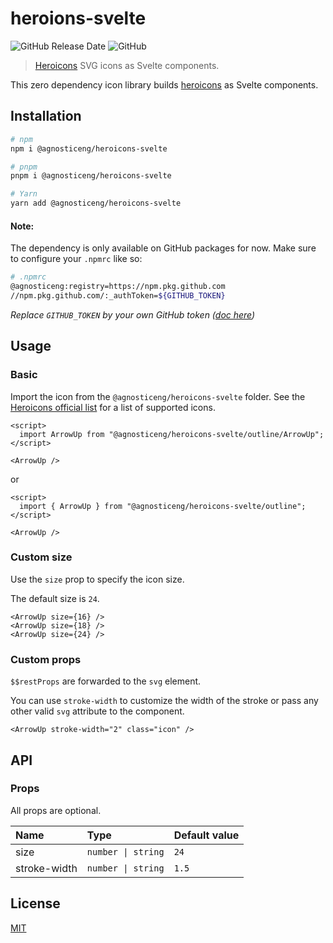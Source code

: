 # heroions-svelte

![GitHub Release Date](https://img.shields.io/github/release-date/agnosticeng/heroicons-svelte?color=8B5CF6&style=for-the-badge)
![GitHub](https://img.shields.io/github/license/agnosticeng/heroicons-svelte?color=8B5CF6&style=for-the-badge)


> [Heroicons](https://github.com/tailwindlabs/heroicons) SVG icons as Svelte components.

This zero dependency icon library builds [heroicons](https://heroicons.com/) as Svelte components.

## Installation

```sh
# npm
npm i @agnosticeng/heroicons-svelte

# pnpm
pnpm i @agnosticeng/heroicons-svelte

# Yarn
yarn add @agnosticeng/heroicons-svelte
```

#### Note:  
The dependency is only available on GitHub packages for now. Make sure to configure your `.npmrc` like so:

```sh
# .npmrc
@agnosticeng:registry=https://npm.pkg.github.com
//npm.pkg.github.com/:_authToken=${GITHUB_TOKEN}
```

_Replace `GITHUB_TOKEN` by your own GitHub token ([doc here](https://docs.github.com/en/authentication/keeping-your-account-and-data-secure/managing-your-personal-access-tokens#creating-a-fine-grained-personal-access-token))_

## Usage

### Basic

Import the icon from the `@agnosticeng/heroicons-svelte` folder. See the [Heroicons official list](https://heroicons.com/) for a list of supported icons.

```svelte
<script>
  import ArrowUp from "@agnosticeng/heroicons-svelte/outline/ArrowUp";
</script>

<ArrowUp />
```

or

```svelte
<script>
  import { ArrowUp } from "@agnosticeng/heroicons-svelte/outline";
</script>

<ArrowUp />
```

### Custom size

Use the `size` prop to specify the icon size.

The default size is `24`.

```svelte
<ArrowUp size={16} />
<ArrowUp size={18} />
<ArrowUp size={24} />
```

### Custom props

`$$restProps` are forwarded to the `svg` element.

You can use `stroke-width` to customize the width of the stroke or pass any other valid `svg` attribute to the component.

```svelte
<ArrowUp stroke-width="2" class="icon" />
```

## API

### Props

All props are optional.

| Name          | Type                             | Default value |
| :------------ | :------------------------------- | :------------ |
| size          | <code>number &#124; string</code> | `24`          |
| stroke-width  | <code>number &#124; string</code> | `1.5`         |


## License

[MIT](LICENSE)
